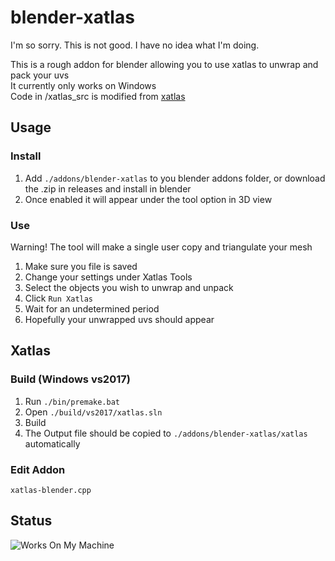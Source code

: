 # blender-xatlas

I'm so sorry. This is not good. I have no idea what I'm doing.  

This is a rough addon for blender allowing you to use xatlas to unwrap and pack your uvs  
It currently only works on Windows  
Code in /xatlas_src is modified from [xatlas](https://github.com/jpcy/xatlas/)  


## Usage

### Install
1. Add ```./addons/blender-xatlas``` to you blender addons folder, or download the .zip in releases and install in blender
2. Once enabled it will appear under the tool option in 3D view


### Use
Warning! The tool will make a single user copy and triangulate your mesh
1. Make sure you file is saved
2. Change your settings under Xatlas Tools
3. Select the objects you wish to unwrap and unpack
4. Click ```Run Xatlas```
5. Wait for an undetermined period
6. Hopefully your unwrapped uvs should appear

## Xatlas
### Build (Windows vs2017)
1. Run ```./bin/premake.bat```
2. Open ```./build/vs2017/xatlas.sln```
3. Build
4. The Output file should be copied to ```./addons/blender-xatlas/xatlas``` automatically

### Edit Addon
```xatlas-blender.cpp```

## Status
![Works On My Machine](works_on_my_machine.png)
